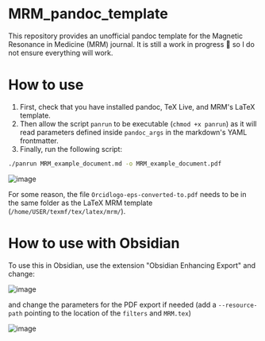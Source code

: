 # MRM_pandoc_template
This repository provides an unofficial pandoc template for the Magnetic Resonance in Medicine (MRM) journal. It is still a work in progress 👷 so I do not ensure everything will work.

# How to use
1. First, check that you have installed pandoc, TeX Live, and MRM's LaTeX template.
2. Then allow the script `panrun` to be executable (`chmod +x panrun`) as it will read parameters defined inside `pandoc_args` in the markdown's YAML frontmatter.
3. Finally, run the following script: 
```bash
./panrun MRM_example_document.md -o MRM_example_document.pdf
```
![image](https://github.com/cncastillo/MRM_pandoc_template/assets/5957134/b5a675f8-74b4-4664-b71a-d13580ce3949)

For some reason, the file `Orcidlogo-eps-converted-to.pdf` needs to be in the same folder as the LaTeX MRM template (`/home/USER/texmf/tex/latex/mrm/`).

# How to use with Obsidian
To use this in Obsidian, use the extension "Obsidian Enhancing Export" and change:

![image](https://github.com/cncastillo/MRM_pandoc_template/assets/5957134/0b4b0e37-6771-4c85-85c5-2f317afd9af0)

and change the parameters for the PDF export if needed (add a `--resource-path` pointing to the location of the `filters` and `MRM.tex`)

![image](https://github.com/cncastillo/MRM_pandoc_template/assets/5957134/b701525b-528b-4645-913a-f61c8b1b2a5e)



